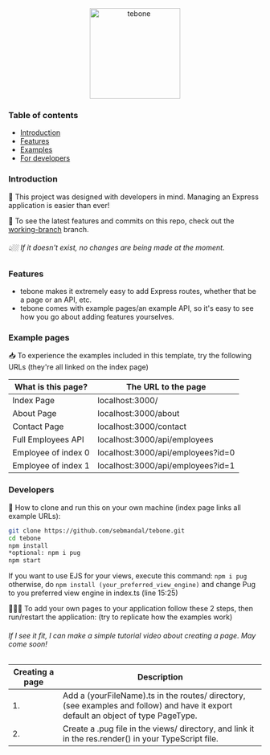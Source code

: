 <div align="center">
  <a href="https://github.com/sebmandal/tebone" target="_blank">
    <img height="180" alt="tebone" src="https://cdn.discordapp.com/attachments/869843923428847666/872057443566383144/tebone.svg">
  </a>
</div>

### Table of contents

-   [Introduction](#introduction)
-   [Features](#features)
-   [Examples](#example-pages)
-   [For developers](#developers)

### Introduction

🦚 This project was designed with developers in mind. Managing an Express application is easier than ever!

📲 To see the latest features and commits on this repo, check out the [working-branch](https://github.com/sebmandal/tebone/tree/working-branch) branch.

###### 👆🏼 If it doesn't exist, no changes are being made at the moment.

### Features

-   tebone makes it extremely easy to add Express routes, whether that be a page or an API, etc.
-   tebone comes with example pages/an example API, so it's easy to see how you go about adding features yourselves.

### Example pages

📥 To experience the examples included in this template, try the following URLs (they're all linked on the index page)

| What is this page?  | The URL to the page               |
| ------------------- | --------------------------------- |
| Index Page          | localhost:3000/                   |
| About Page          | localhost:3000/about              |
| Contact Page        | localhost:3000/contact            |
| Full Employees API  | localhost:3000/api/employees      |
| Employee of index 0 | localhost:3000/api/employees?id=0 |
| Employee of index 1 | localhost:3000/api/employees?id=1 |

### Developers

📑 How to clone and run this on your own machine (index page links all example URLs):

```bash
git clone https://github.com/sebmandal/tebone.git
cd tebone
npm install
*optional: npm i pug
npm start
```

If you want to use EJS for your views, execute this command: `npm i pug` otherwise, do `npm install (your_preferred_view_engine)` and change Pug to you preferred view engine in index.ts (line 15:25)

👨🏻‍💻 To add your own pages to your application follow these 2 steps, then run/restart the application: (try to replicate how the examples work)

###### If I see it fit, I can make a simple tutorial video about creating a page. May come soon!

| Creating a page | Description                                                                                                                        |
| --------------- | ---------------------------------------------------------------------------------------------------------------------------------- |
| 1.              | Add a (yourFileName).ts in the routes/ directory, (see examples and follow) and have it export default an object of type PageType. |
| 2.              | Create a .pug file in the views/ directory, and link it in the res.render() in your TypeScript file.                               |
